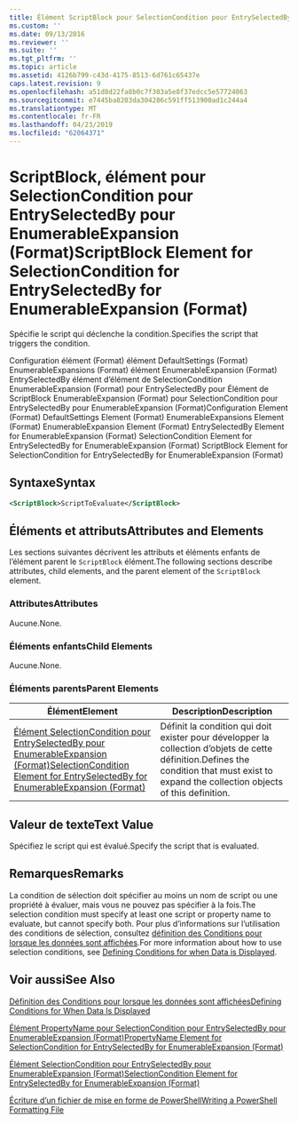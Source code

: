 ```yaml
---
title: Élément ScriptBlock pour SelectionCondition pour EntrySelectedBy pour EnumerableExpansion (Format) | Microsoft Docs
ms.custom: ''
ms.date: 09/13/2016
ms.reviewer: ''
ms.suite: ''
ms.tgt_pltfrm: ''
ms.topic: article
ms.assetid: 4126b799-c43d-4175-8513-6d761c65437e
caps.latest.revision: 9
ms.openlocfilehash: a51d8d22fa8b0c7f303a5e8f37edcc5e57724063
ms.sourcegitcommit: e7445ba8203da304286c591ff513900ad1c244a4
ms.translationtype: MT
ms.contentlocale: fr-FR
ms.lasthandoff: 04/23/2019
ms.locfileid: "62064371"
---
```

# <a name="scriptblock-element-for-selectioncondition-for-entryselectedby-for-enumerableexpansion-format"></a><span data-ttu-id="d309d-102">ScriptBlock, élément pour SelectionCondition pour EntrySelectedBy pour EnumerableExpansion (Format)</span><span class="sxs-lookup"><span data-stu-id="d309d-102">ScriptBlock Element for SelectionCondition for EntrySelectedBy for EnumerableExpansion (Format)</span></span>

<span data-ttu-id="d309d-103">Spécifie le script qui déclenche la condition.</span><span class="sxs-lookup"><span data-stu-id="d309d-103">Specifies the script that triggers the condition.</span></span>

<span data-ttu-id="d309d-104">Configuration élément (Format) élément DefaultSettings (Format) EnumerableExpansions (Format) élément EnumerableExpansion (Format) EntrySelectedBy élément d’élément de SelectionCondition EnumerableExpansion (Format) pour EntrySelectedBy pour Élément de ScriptBlock EnumerableExpansion (Format) pour SelectionCondition pour EntrySelectedBy pour EnumerableExpansion (Format)</span><span class="sxs-lookup"><span data-stu-id="d309d-104">Configuration Element (Format) DefaultSettings Element (Format) EnumerableExpansions Element (Format) EnumerableExpansion Element (Format) EntrySelectedBy Element for EnumerableExpansion (Format) SelectionCondition Element for EntrySelectedBy for EnumerableExpansion (Format) ScriptBlock Element for SelectionCondition for EntrySelectedBy for EnumerableExpansion (Format)</span></span>

## <a name="syntax"></a><span data-ttu-id="d309d-105">Syntaxe</span><span class="sxs-lookup"><span data-stu-id="d309d-105">Syntax</span></span>

```xml
<ScriptBlock>ScriptToEvaluate</ScriptBlock>
```

## <a name="attributes-and-elements"></a><span data-ttu-id="d309d-106">Éléments et attributs</span><span class="sxs-lookup"><span data-stu-id="d309d-106">Attributes and Elements</span></span>

<span data-ttu-id="d309d-107">Les sections suivantes décrivent les attributs et éléments enfants de l’élément parent le `ScriptBlock` élément.</span><span class="sxs-lookup"><span data-stu-id="d309d-107">The following sections describe attributes, child elements, and the parent element of the `ScriptBlock` element.</span></span>

### <a name="attributes"></a><span data-ttu-id="d309d-108">Attributes</span><span class="sxs-lookup"><span data-stu-id="d309d-108">Attributes</span></span>

<span data-ttu-id="d309d-109">Aucune.</span><span class="sxs-lookup"><span data-stu-id="d309d-109">None.</span></span>

### <a name="child-elements"></a><span data-ttu-id="d309d-110">Éléments enfants</span><span class="sxs-lookup"><span data-stu-id="d309d-110">Child Elements</span></span>

<span data-ttu-id="d309d-111">Aucune.</span><span class="sxs-lookup"><span data-stu-id="d309d-111">None.</span></span>

### <a name="parent-elements"></a><span data-ttu-id="d309d-112">Éléments parents</span><span class="sxs-lookup"><span data-stu-id="d309d-112">Parent Elements</span></span>

|<span data-ttu-id="d309d-113">Élément</span><span class="sxs-lookup"><span data-stu-id="d309d-113">Element</span></span>|<span data-ttu-id="d309d-114">Description</span><span class="sxs-lookup"><span data-stu-id="d309d-114">Description</span></span>|
|-------------|-----------------|
|[<span data-ttu-id="d309d-115">Élément SelectionCondition pour EntrySelectedBy pour EnumerableExpansion (Format)</span><span class="sxs-lookup"><span data-stu-id="d309d-115">SelectionCondition Element for EntrySelectedBy for EnumerableExpansion (Format)</span></span>](./selectioncondition-element-for-entryselectedby-for-enumerableexpansion-format.md)|<span data-ttu-id="d309d-116">Définit la condition qui doit exister pour développer la collection d’objets de cette définition.</span><span class="sxs-lookup"><span data-stu-id="d309d-116">Defines the condition that must exist to expand the collection objects of this definition.</span></span>|

## <a name="text-value"></a><span data-ttu-id="d309d-117">Valeur de texte</span><span class="sxs-lookup"><span data-stu-id="d309d-117">Text Value</span></span>

<span data-ttu-id="d309d-118">Spécifiez le script qui est évalué.</span><span class="sxs-lookup"><span data-stu-id="d309d-118">Specify the script that is evaluated.</span></span>

## <a name="remarks"></a><span data-ttu-id="d309d-119">Remarques</span><span class="sxs-lookup"><span data-stu-id="d309d-119">Remarks</span></span>

<span data-ttu-id="d309d-120">La condition de sélection doit spécifier au moins un nom de script ou une propriété à évaluer, mais vous ne pouvez pas spécifier à la fois.</span><span class="sxs-lookup"><span data-stu-id="d309d-120">The selection condition must specify at least one script or property name to evaluate, but cannot specify both.</span></span> <span data-ttu-id="d309d-121">Pour plus d’informations sur l’utilisation des conditions de sélection, consultez [définition des Conditions pour lorsque les données sont affichées](./defining-conditions-for-displaying-data.md).</span><span class="sxs-lookup"><span data-stu-id="d309d-121">For more information about how to use selection conditions, see [Defining Conditions for when Data is Displayed](./defining-conditions-for-displaying-data.md).</span></span>

## <a name="see-also"></a><span data-ttu-id="d309d-122">Voir aussi</span><span class="sxs-lookup"><span data-stu-id="d309d-122">See Also</span></span>

[<span data-ttu-id="d309d-123">Définition des Conditions pour lorsque les données sont affichées</span><span class="sxs-lookup"><span data-stu-id="d309d-123">Defining Conditions for When Data Is Displayed</span></span>](./defining-conditions-for-displaying-data.md)

[<span data-ttu-id="d309d-124">Élément PropertyName pour SelectionCondition pour EntrySelectedBy pour EnumerableExpansion (Format)</span><span class="sxs-lookup"><span data-stu-id="d309d-124">PropertyName Element for SelectionCondition for EntrySelectedBy for EnumerableExpansion (Format)</span></span>](./propertyname-element-for-selectioncondition-for-entryselectedby-for-enumerableexpansion-format.md)

[<span data-ttu-id="d309d-125">Élément SelectionCondition pour EntrySelectedBy pour EnumerableExpansion (Format)</span><span class="sxs-lookup"><span data-stu-id="d309d-125">SelectionCondition Element for EntrySelectedBy for EnumerableExpansion (Format)</span></span>](./selectioncondition-element-for-entryselectedby-for-enumerableexpansion-format.md)

[<span data-ttu-id="d309d-126">Écriture d’un fichier de mise en forme de PowerShell</span><span class="sxs-lookup"><span data-stu-id="d309d-126">Writing a PowerShell Formatting File</span></span>](./writing-a-powershell-formatting-file.md)
